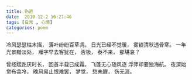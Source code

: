 ```yaml
---
title: 伤逝
date:  2010-12-2 16:27:46
tags: [日常 , 心情]
categories: poem
---
```

冷风瑟瑟枯木摇，<!--more-->
落叶纷纷百草凋。
日光已经不觉暖，
雾锁清秋透骨寒。
一年光景黯淡处，
雁字早去客犹在，
否极，
泰不来，
那堪哀？


曾经蹉跎厌时长，
回首半载已成霜。
飞蓬无心随风逐
浮萍却要独海航。
夜深始觉布衾冷，
晚风易止恨难罢，
梦觉，
愁未醒，
伤无涯。